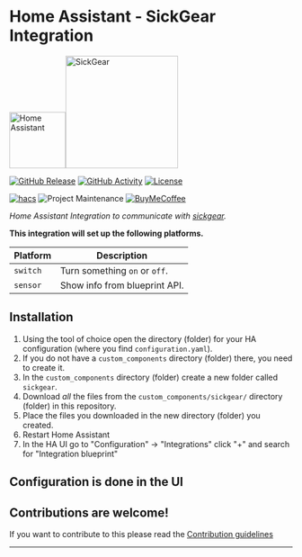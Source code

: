 # Home Assistant - SickGear Integration
<div><a id="top"><img alt="Home Assistant" height="100" src="https://www.home-assistant.io/images/favicon-192x192-full.png" /><img alt="SickGear" width="200" src="https://raw.githubusercontent.com/wiki/SickGear/SickGear.Wiki/images/SickGearLogo.png"></a></div>

[![GitHub Release][releases-shield]][releases]
[![GitHub Activity][commits-shield]][commits]
[![License][license-shield]](LICENSE)

[![hacs][hacsbadge]][hacs]
![Project Maintenance][maintenance-shield]
[![BuyMeCoffee][buymecoffeebadge]][buymecoffee]

_Home Assistant Integration to communicate with [sickgear][sickgear]._

**This integration will set up the following platforms.**

Platform | Description
-- | --
`switch` | Turn something `on` or `off`.
`sensor` | Show info from blueprint API.

## Installation

1. Using the tool of choice open the directory (folder) for your HA configuration (where you find `configuration.yaml`).
1. If you do not have a `custom_components` directory (folder) there, you need to create it.
1. In the `custom_components` directory (folder) create a new folder called `sickgear`.
1. Download _all_ the files from the `custom_components/sickgear/` directory (folder) in this repository.
1. Place the files you downloaded in the new directory (folder) you created.
1. Restart Home Assistant
1. In the HA UI go to "Configuration" -> "Integrations" click "+" and search for "Integration blueprint"

## Configuration is done in the UI

<!---->

## Contributions are welcome!

If you want to contribute to this please read the [Contribution guidelines](CONTRIBUTING.md)

***

[sickgear]: https://github.com/SickGear/SickGear/wiki
[buymecoffee]: https://www.buymeacoffee.com/thisisthetechie
[buymecoffeebadge]: https://img.shields.io/badge/buy%20me%20a%20coffee-donate-yellow.svg?style=for-the-badge
[commits-shield]: https://img.shields.io/github/commit-activity/y/thisisthetechie/home-assistant-sickgear.svg?style=for-the-badge
[commits]: https://github.com/thisisthetechie/home-assistant-sickgear/commits/main
[hacs]: https://github.com/hacs/integration
[hacsbadge]: https://img.shields.io/badge/HACS-Custom-orange.svg?style=for-the-badge
[sick_image]: https://github.com/SickGear/SickGear/wiki/images/SickGearLogo.png
[forum-shield]: https://img.shields.io/badge/community-forum-brightgreen.svg?style=for-the-badge
[forum]: https://community.home-assistant.io/
[license-shield]: https://img.shields.io/github/license/thisisthetechie/home-assistant-sickgear.svg?style=for-the-badge
[maintenance-shield]: https://img.shields.io/badge/maintainer-%40thisisthetechie-blue.svg?style=for-the-badge
[releases-shield]: https://img.shields.io/github/release/thisisthetechie/home-assistant-sickgear.svg?style=for-the-badge
[releases]: https://github.com/thisisthetechie/home-assistant-sickgear/releases
